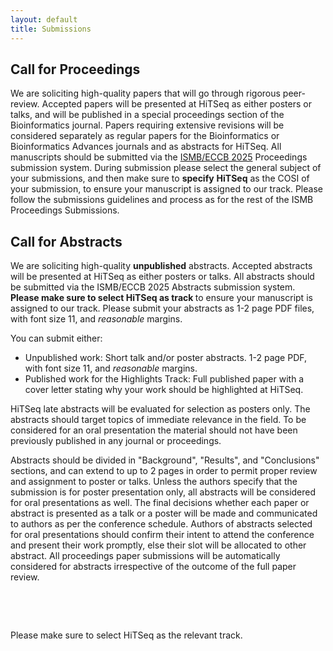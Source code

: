 ```yaml
---
layout: default
title: Submissions
---
```


<div class="box">
  <h2>Call for Proceedings</h2>
  We are soliciting high-quality papers that will go through rigorous
  peer-review. Accepted papers will be presented at HiTSeq as either
  posters or talks, and will be published in a special proceedings
  section of the Bioinformatics journal. Papers requiring extensive
  revisions will be considered separately as regular papers for the
  Bioinformatics or Bioinformatics Advances journals and as abstracts
  for HiTSeq. All manuscripts should be submitted via the <a href="https://www.iscb.org/ismbeccb2025">ISMB/ECCB
    2025</a> Proceedings submission system. During submission please
  select the general subject of your submissions, and then make sure
  to <strong>specify</strong> <strong>HiTSeq</strong> as the COSI of
  your submission, to ensure your manuscript is assigned to our track.
  Please follow the submissions guidelines and process as for the rest
  of the ISMB Proceedings Submissions.
</div>

<div class="box">
  <h2>Call for Abstracts</h2>
  <p> We are soliciting high-quality <b>unpublished</b> abstracts.
    Accepted abstracts will be presented at HiTSeq as either posters
    or talks. All abstracts should be submitted via the
    <!-- TODO
    <a href="https://easychair.org/conferences/?conf=ismbe024abstract">-->
    ISMB/ECCB 2025 Abstracts submission system<!-- </a>-->. <b>Please make sure to
      select HiTSeq as track </b>to ensure your manuscript is
    assigned to our track. Please submit your abstracts as 1-2 page
    PDF files, with font size 11, and <i>reasonable</i> margins. </p>
  <p> You can submit either: 
    <br />
  </p>
  <ul>
    <li> Unpublished work: Short talk and/or poster abstracts. 1-2
      page PDF, with font size 11, and <i>reasonable</i> margins.</li>
    <li> Published work for the Highlights Track: Full published paper
      with a cover letter stating why your work should be highlighted
      at HiTSeq. </li>
  </ul>
  <p> HiTSeq late abstracts will be evaluated for selection as posters
    only. The abstracts should target topics of immediate relevance in
    the field. To be considered for an oral presentation the material
    should not have been previously published in any journal or
    proceedings. </p>
  <p>Abstracts should be divided in "Background", "Results", and
  "Conclusions" sections, and can extend to up to 2 pages in order to
  permit proper review and assignment to poster or talks. Unless the
  authors specify that the submission is for poster presentation only,
  all abstracts will be considered for oral presentations as well. The
  final decisions whether each paper or abstract is presented as a
  talk or a poster will be made and communicated to authors as per the
  conference schedule. Authors of abstracts selected for oral
  presentations should confirm their intent to attend the conference
  and present their work promptly, else their slot will be allocated
  to other abstract. All proceedings paper submissions will be
  automatically considered for abstracts irrespective of the outcome
  of the full paper review.</p>
  <p><br />
  </p>
  <!--
      <p>Submission through EasyChair at <a href="http://easychair.org/my/conference?conf=ismb2020abstracts"                target="_blank">http://easychair.org/my/conference?conf=ismb2020abstracts</a></p>            <p>Direct link to EasyChair: <a href="https://easychair.org/conferences/?conf=ismbeccb2024abstract">https://easychair.org/conferences/?conf=ismbeccb2024abstract</a></p>-->
  <p><br />
  </p>
  <p>Please make sure to select HiTSeq as the relevant track.<br />
  </p>
  <!-- All submissions are closed.<br class="clearfix" /> --> 
</div>

